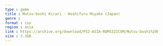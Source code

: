 ```yaml
---
type : game
title : Mutsu-boshi Kirari - Hoshifuru Miyako (Japan)
genre : 
format : iso
region : asia
link : https://archive.org/download/PS2-ASIA-ROMS321COM/Mutsu-boshi%20Kirari%20-%20Hoshifuru%20Miyako%20%28Japan%29.7z
size : 3.3GB
---
```

